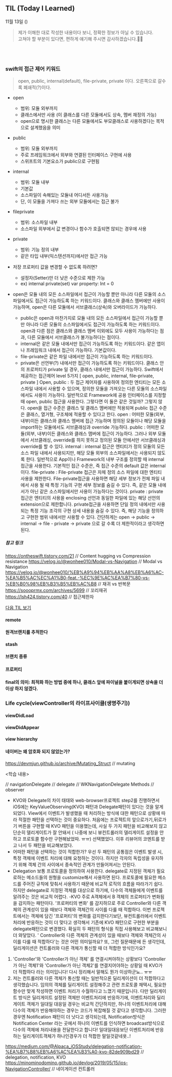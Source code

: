 ## TIL (Today I Learned)
11월 13일 ()
> 제가 이해한 대로 작성한 내용이다 보니, 정확한 정보가 아닐 수 있습니다.   
고쳐야 할 부분이 있다면, 편하게 얘기해 주시면 감사하겠습니다.🙏🏻

<br/>
<br/>

### swift의 접근 제어 키워드  
> open, public, internal(default), file-private, private 이다. 오른쪽으로 갈수록 폐쇄적(?)이다.  


- open
    - 범위: 모듈 외부까지 
    - 클래스에서만 사용 (이 클래스를 다른 모듈에서도 상속, 멤버 재정의 가능)
    - open으로 명시한 클래스는 다른 모듈에서도 부모클래스로 사용하겠다는 목적으로 설계했음을 의미
- public
    - 범위: 모듈 외부까지
    - 주로 프레임워크에서 외부와 연결된 인터페이스 구현에 사용
    - 스위프트의 기본요소가 public으로 구현됨
- internal
    - 범위: 모듈 내부
    - 기본값
    - 소스파일이 속해있는 모듈내 어디서든 사용가능
    - 단, 이 모듈을 가져다 쓰는 외부 모듈에서는 접근 불가
- fileprivate
    - 범위: 소스파일 내부
    - 소스파일 외부에서 값 변경이나 함수가 호출되면 않되는 경우에 사용
- private
    - 범위: 기능 정의 내부
    - 같은 타입 내부(익스텐션까지)에서만 접근 가능
- 저장 프로퍼티 값을 변경할 수 없도록 하려면?
    - 설정자(Setter)만 더 낮은 수준으로 제한 가능
    - ex) internal private(set) var property: Int = 0

- open은 모듈 내의 모든 소스파일에서 접근이 가능할 뿐만 아니라 다른 모듈의 소스파일에서도 접근이 가능하도록 하는 키워드이다. 클래스와 클래스 멤버에만 사용이 가능하며, open은 다른 모듈에서 서브클래스(상속)와 오버라이드가 가능하다.
	- public은 open과 마찬가지로 모듈 내의 모든 소스파일에서 접근이 가능할 뿐만 아니라 다른 모듈의 소스파일에서도 접근이 가능하도록 하는 키워드이다. open과 다른 점은 클래스와 클래스 멤버 이외에도 모두 사용이 가능하다는 점과, 다른 모듈에서 서브클래스가 불가능하다는 점이다.
	- internal은 같은 모듈 내에서만 접근이 가능하도록 하는 키워드이다. 같은 앱이나 프레임워크 내에서 접근이 가능하다. 기본값이다.
	- file-private은 같은 파일 내에서만 접근이 가능하도록 하는 키워드이다.
	- private은 선언부(?) 내에서만 접근이 가능하도록 하는 키워드이다. 클래스 안의 프로퍼티가 private 일 경우, 클래스 내에서만 접근이 가능하다.
Swift에서 제공하는 접근제어 level 5가지 [ open, public, internal, file-private, private ]
Open, public : 두 접근 제어자를 사용하여 정의한 엔티티는 모든 소스파일 내에서 사용할 수 있으며, 정의한 모듈을 가져오는 다른 모듈의 소스파일에서도 사용이 가능하다. 일반적으로 Framework에 공용 인터페이스를 지정할 때 open, public 접근을 사용한다. 
그렇다면 이 둘은 같은 것일까? 그렇지 않다. 
open을 접근 수준은 클래스 및 클래스 멤버에만 적용되며 
public 접근 수준은 클래스, 열거형, 구조체에 적용할 수 있다고 한다.
open : 어떠한 모듈(외부, 내부)이든 클래스와 클래스 멤버에 접근 가능하며 정의된 모듈이나 해당 모듈을 import하는 모듈에서도 서브클래싱과 override 가능하다.
public : 어떠한 모듈(외부, 내부)이든 클래스와 클래스 맴버에 접근이 가능하다. 그러나 외부 모듈에서 서브클래싱, override를 하지 못하고 정의된 모듈 안에서만 서브클래싱과 override를 할 수 있다.
internal : internal 접근은 엔티티가 정의 모듈의 모든 소스 파일 내에서 사용되지만, 해당 모듈 외부의 소스파일에서는 사용되지 않도록 한다. 일반적으로 App이나 Framework의 내부 구조를 정의할 때 internal 접근을 사용한다. 기본적인 접근 수준은, 즉 접근 수준의 default 값은 internal이다.
file-private : File-private 접근은 자체 정의 소스 파일에 대한 엔티티 사용을 제한한다. File-private접근을 사용하면 해당 세부 정보가 전체 파일 내에서 사용 될 때 특정 기능의 구현 세부 정보를 숨길 수 있다. 즉, 같은 모듈 내에서가 아닌 같은 소스파일에서만 사용이 가능하다는 것이다. 
private : private 접근은 엔티티의 사용을 enclosing 선언과 동일한 파일에 있는 해당 선언의 extension으로 제한합니다. private접근을 사용하면 단일 정의 내에서만 사용되는 특정 기능 조각의 구현 상세 내용을 숨길 수 있다. 즉, 해당 기능을 정의하고 구현한 범위 내에서만 사용할 수 있다.
간단하게는 open → public → internal → file - private → private 으로 갈 수록 더 제한적이라고 생각하면 된다. 



##### 참고 링크
https://ontheswift.tistory.com/21 // Content hugging vs Compression resistance 
https://velog.io/@wonhee010/Modal-vs-Navigation // Modal vs Navigation  
https://velog.io/@wonhee010/%EB%A9%94%EB%AA%A8%EB%A6%AC-%EA%B5%AC%EC%A1%B0-feat.-%EC%9E%AC%EA%B7%80-vs-%EB%B0%98%EB%B3%B5%EB%AC%B8 // 재귀 vs 반복문  
https://soooprmx.com/archives/5699 // 꼬리재귀  
https://lsh424.tistory.com/40 // 접근제한자  

[다음 TIL 보기](https://github.com/lina0322/yagom_iOS_camp/blob/main/TIL/2020_11/2020_11_16.md)


#### remote
#### 원격브랜치를 추적한다
#### stash
#### 브랜치 종류
#### 프로퍼티
#### final의 의미: 최적화 하는 방법 중에 하나, 클래스 앞에 파이널을 붙이게되면 상속을 더 이상 하지 않겠다.

### Life cycle(viewController의 라이프사이클(생명주기))
#### viewDidLoad
#### viewDidAppear 

#### view hierarchy

#### 네이버는 왜 암호화 되지 않았는가?



https://devmjun.github.io/archive/Mutating_Struct // mutating


<학습 내용> 

// navigationDelegate
// delegate
// WKNavigationDelegate Methods
// observer

-  KVO와 Delegate의 차이
	태태와 web-browser프로젝트 step2를 진행하면서 iOS에는 KeyValueObserving(KVO) 패턴과 Delegate패턴이 있다는 것을 알게되었다. View에서 이벤트가 발생했을 때 처리하는 방식에 대한 패턴으로 상황에 따라 적절한 패턴을 선택하는 것이 중요하다.
	처음에는 프로젝트의 앞으로가기,뒤로가기 버튼을 구현할 때 KVO 패턴을 이용했는데, 사실 두 가지 패턴을 비교해보지 않고 단순히 델리게이트가 잘 안돼서 ( 나중에 보니 뷰컨트롤러의 델리게이트 설정을 안하고 프로토콜 함수만 구현해놨었따. ㅠㅠ) 선택했었다. 이후 리뷰어의 코멘트를 받고 나서 두 패턴을 비교해보았다.
- 어떠한 패턴을 선택하는 것이 적합한가?
	우선 두 패턴의 공통점은 이벤트 발생 시, 특정 객체에 이벤트 처리에 대해 요청하는 것이다. 하지만 각자의 독립성을 유지하기 위해 객체 간의 사이에서 종속적인 관계가 만들어져서는 안된다.
- Delegation
	보통 프로토콜을 정의하여 사용한다. delegate로 지정된 객체가 필요로하는 메소드들의 원형을 customize해서 사용하면 된다. 프로토콜에 필요한 메소드를 주어진 규칙에 맞춰서 사용하기 때문에 비교적 로직의 흐름을 따라가기 쉽다. 하지만 delegate로 지정된 객체를 대상으로 하기에, 다수의 객체들에게 이벤트를 알려주는 것은 비교적 어렵다.
-KVO
	주로 A객체에서 B 객체의 프로퍼티가 변화됨을 감지하는 패턴이다. '프로퍼티의 변화' 를 감지하므로 주로 Controller와 다른 객체의 관계성이 있을 때보다 객체와 객체간의 사이를 다룰 때 적합하다.
	이번 프로젝트에서는 객체에 담긴 '프로퍼티'의 변화를 감지한다기보단, 뷰컨트롤러에서 이벤트처리에 반응하는 것이 더 맞다고 생각해서 기존에 KVO 패턴으로 구현한 부분을 delegate패턴으로 변경했다. 확실히 두 패턴의 형식을 직접 사용해보고 비교해보니 더 와닿았다. 
 ' Controller와 다른 객체의 관계성이 있을 때보다 객체와 객체간의 사이를 다룰 때 적합하다'는 것은 어떤 의미일까요?
또, 그런 질문때문에 든 생각인데, 딜리게이션은 컨트롤러와 다른 객체가 통신할 때 더 적합한 방식인가요?
 1) 'Controller'와 'Controller가 아닌 객체' 를 연결시켜야하는 상황보다 'Controller가 아닌 객체1'와 'Controller가 아닌 객체2'를 연결지어야하는 상황일 때 KVO가 더 적합하다 라는 의미입니다! 다시 정리해서 말해도 뭔가 이상하군뇨.. ㅠㅠ
2) 저는 컨트롤러와 다른 객체가 통신할 때는 일반적으론 딜리게이션이 더 적합하다고 생각했습니다. 임의의 객체를 딜리게이트 설정해주고 관련 프로토콜 채택시, 필요한 함수만 맞게 작성하면 이벤트 처리가 수월하다고 느꼈기 때문입니다. 
다만 딜리게이트 방식은 딜리게이트 설정된 객체만 이벤트처리에 반응하기에, 이벤트처리와 딜리게이트 객체가 일대일 대응일 경우는 비교적 간단하지만, 하나의 이벤트처리에 대해 다수의 객체가 반응해야하는 경우는 코드가 복잡해질 것 같다고 생각합니다. 그러한 경우엔 Notification 패턴이 더 낫다고 생각되는데, Notification방식은 Notification Center 라는 곳에서 하나의 이벤트를 인식하면 broadcast방식으로 다수의 객체에 처리내용을 전달한다고 합니다! 
일대일대응보단 이벤트처리에 반응하는 딜리게이트객체가 하나인경우가 더 적합한 말일것같네욧..!


https://medium.com/@Alpaca_iOSStudy/delegation-notification-%EA%B7%B8%EB%A6%AC%EA%B3%A0-kvo-82de909bd29 // delegation, notification, KVO 
https://minominodomino.github.io/devlog/2019/05/15/ios-NavigationController/ // 네이게이션 컨트롤러  
